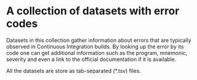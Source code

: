 # A collection of datasets with error codes

Datasets in this collection gather information about errors that are typically
observed in Continuous Integration builds. By looking up the error by its code
one can get additional information such as the program, mnemonic, severity and
even a link to the official documentation if it is available.

All the datasets are store as tab-separated (*.tsv) files.
